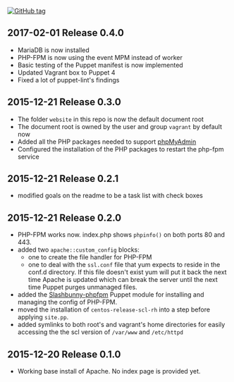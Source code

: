 [![GitHub tag][gh-tag-img]][gh-link]

## 2017-02-01 Release 0.4.0  
* MariaDB is now installed
* PHP-FPM is now using the event MPM instead of worker
* Basic testing of the Puppet manifest is now implemented
* Updated Vagrant box to Puppet 4
* Fixed a lot of puppet-lint's findings

## 2015-12-21 Release 0.3.0  
* The folder `website` in this repo is now the default document root
* The document root is owned by the user and group `vagrant` by default now
* Added all the PHP packages needed to support [phpMyAdmin][pma]
* Configured the installation of the PHP packages to restart the php-fpm service

## 2015-12-21 Release 0.2.1  
* modified goals on the readme to be a task list with check boxes

## 2015-12-21 Release 0.2.0  
* PHP-FPM works now. index.php shows `phpinfo()` on both ports 80 and 443.
* added two `apache::custom_config` blocks:
  * one to create the file handler for PHP-FPM
  * one to deal with the `ssl.conf` file that yum
    expects to reside in the conf.d directory. If this file doesn't exist yum
    will put it back the next time Apache is updated which can break the server
    until the next time Puppet purges unmanaged files.
* added the [Slashbunny-phpfpm][mod-phpfpm] Puppet module for installing and
  managing the config of PHP-FPM.
* moved the installation of `centos-release-scl-rh` into a step before applying
  `site.pp`.
* added symlinks to both root's and vagrant's home directories for easily
  accessing the the scl version of `/var/www` and `/etc/httpd`

## 2015-12-20 Release 0.1.0  
* Working base install of Apache. No index page is provided yet.


[gh-tag-img]: https://img.shields.io/github/tag/genebean/scl-lamp-stack-via-puppet.svg
[gh-link]: https://github.com/genebean/scl-lamp-stack-via-puppet
[mod-phpfpm]: https://forge.puppetlabs.com/Slashbunny/phpfpm
[pma]: https://www.phpmyadmin.net
